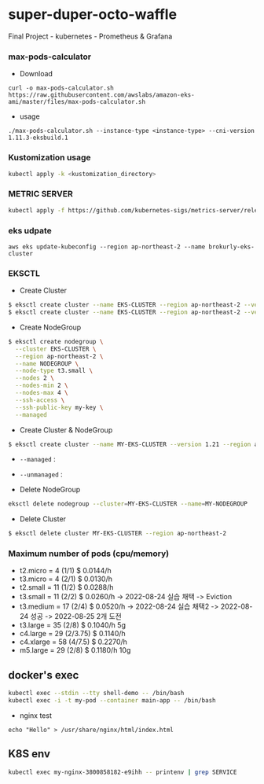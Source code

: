 # super-duper-octo-waffle
Final Project - kubernetes - Prometheus &amp; Grafana

### max-pods-calculator
* Download
~~~
curl -o max-pods-calculator.sh https://raw.githubusercontent.com/awslabs/amazon-eks-ami/master/files/max-pods-calculator.sh
~~~

* usage
~~~
./max-pods-calculator.sh --instance-type <instance-type> --cni-version 1.11.3-eksbuild.1
~~~

### Kustomization usage

``` bash
kubectl apply -k <kustomization_directory>
```


### METRIC SERVER

``` bash
kubectl apply -f https://github.com/kubernetes-sigs/metrics-server/releases/download/v0.6.1/components.yaml
```

### eks udpate 
~~~
aws eks update-kubeconfig --region ap-northeast-2 --name brokurly-eks-cluster
~~~


### EKSCTL 

* Create Cluster
``` bash 
$ eksctl create cluster --name EKS-CLUSTER --region ap-northeast-2 --version 1.21 --vpc-public-subnets subnet-05ad9b35153354dbc,subnet-0ab239ec58982fb8c --without-nodegroup
$ eksctl create cluster --name EKS-CLUSTER --region ap-northeast-2 --version 1.21 --without-nodegroup
```

* Create NodeGroup
``` bash
$ eksctl create nodegroup \
  --cluster EKS-CLUSTER \
  --region ap-northeast-2 \
  --name NODEGROUP \
  --node-type t3.small \
  --nodes 2 \
  --nodes-min 2 \
  --nodes-max 4 \
  --ssh-access \
  --ssh-public-key my-key \
  --managed
```

* Create Cluster & NodeGroup
```bash
$ eksctl create cluster --name MY-EKS-CLUSTER --version 1.21 --region ap-northeast-2 --nodegroup-name MY-NODEGROUP --node-type t3.medium --nodes 2 --nodes-min 2 --nodes-max 2 --ssh-access --ssh-public-key my-key --managed
```

* `--managed`   : 
* `--unmanaged` : 

* Delete NodeGroup
``` bash
eksctl delete nodegroup --cluster=MY-EKS-CLUSTER --name=MY-NODEGROUP
```

* Delete Cluster 
``` bash
$ eksctl delete cluster MY-EKS-CLUSTER --region ap-northeast-2
```

### Maximum number of pods (cpu/memory)
* t2.micro  = 4  (1/1)    $ 0.0144/h
* t3.micro  = 4  (2/1)    $ 0.0130/h
* t2.small  = 11 (1/2)    $ 0.0288/h
* t3.small  = 11 (2/2)    $ 0.0260/h -> 2022-08-24 실습 채택 -> Eviction
* t3.medium = 17 (2/4)    $ 0.0520/h -> 2022-08-24 실습 채택2 -> 2022-08-24 성공 -> 2022-08-25 2개 도전
* t3.large  = 35 (2/8)    $ 0.1040/h 5g
* c4.large  = 29 (2/3.75) $ 0.1140/h 
* c4.xlarge = 58 (4/7.5)  $ 0.2270/h
* m5.large  = 29 (2/8)    $ 0.1180/h 10g


## docker's exec
``` bash
kubectl exec --stdin --tty shell-demo -- /bin/bash
kubectl exec -i -t my-pod --container main-app -- /bin/bash
```

* nginx test
```
echo "Hello" > /usr/share/nginx/html/index.html
```


## K8S env
``` bash
kubectl exec my-nginx-3800858182-e9ihh -- printenv | grep SERVICE
```